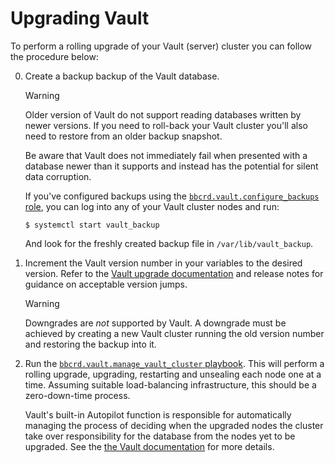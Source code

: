 Upgrading Vault
===============


To perform a rolling upgrade of your Vault (server) cluster you can follow the
procedure below:

0. Create a backup backup of the Vault database.

   > [!WARNING]
   >
   > Older version of Vault do not support reading databases written by newer
   > versions. If you need to roll-back your Vault cluster you'll also need to
   > restore from an older backup snapshot.
   >
   > Be aware that Vault does not immediately fail when presented with a
   > database newer than it supports and instead has the potential for silent
   > data corruption.

   If you've configured backups using the [`bbcrd.vault.configure_backups`
   role](../roles/configure_backups), you can log into any of your Vault
   cluster nodes and run:

       $ systemctl start vault_backup
   
   And look for the freshly created backup file in `/var/lib/vault_backup`.

1. Increment the Vault version number in your variables to the desired version.
   Refer to the [Vault upgrade
   documentation](https://developer.hashicorp.com/vault/docs/upgrading) and
   release notes for guidance on acceptable version jumps.
   
   > [!WARNING]
   >
   > Downgrades are *not* supported by Vault. A downgrade must be achieved by
   > creating a new Vault cluster running the old version number and restoring
   > the backup into it.

2. Run the [`bbcrd.vault.manage_vault_cluster`
   playbook](./manage_vault_cluster_playbook.md). This will perform a rolling
   upgrade, upgrading, restarting and unsealing each node one at a time.
   Assuming suitable load-balancing infrastructure, this should be a
   zero-down-time process.
   
   Vault's built-in Autopilot function is responsible for automatically
   managing the process of deciding when the upgraded nodes the cluster take
   over responsibility for the database from the nodes yet to be upgraded. See
   the [the Vault
   documentation](https://developer.hashicorp.com/vault/docs/concepts/integrated-storage/autopilot#automated-upgrades)
   for more details.
